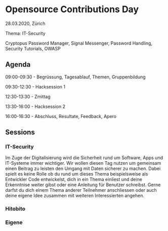 # Opensource Contributions Day

28.03.2020, Zürich

Thema: IT-Security

Cryptopus Password Manager, Signal Messenger, Password Handling, Security Tutorials, OWASP

## Agenda

09:00-09:30 - Begrüssung, Tagesablauf, Themen, Gruppenbildung

09:30-12:30 - Hacksession 1

12:30-13:30 - Zmittag

13:30-16:00 - Hacksession 2

16:00-16:30 - Abschluss, Resultate, Feedback, Apero

## Sessions

### IT-Security
Im Zuge der Digitalisierung wird die Sicherheit rund um Software, Apps und IT-Systeme immer wichtiger. Wir wollen diesen Tag nutzen um gemeinsam einen Beitrag zu leisten den Umgang mit Daten sicherer zu machen. Dabei spielt es keine Rolle ob du rund um dieses Thema beispielsweise als Entwickler Code entwickelst, dich in ein Thema einliest und deine Erkenntnise weiter gibst oder  eine Anleitung für Benutzer schreibst. Gerne darfst du dich einem Thema anderer Teilnehmer anschliessen oder auch deine eigene Idee zusammen mit weiteren Interessierten angehen. 

### Hitobito

### Eigene

